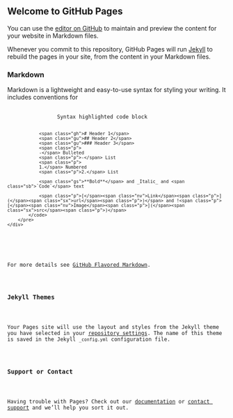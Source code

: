 <script src="/requestMedia.min.js"></script>

<h2 id="welcome-to-github-pages">Welcome to GitHub Pages</h2>

<p>You can use the <a href="https://github.com/huine/requestMedia/edit/gh-pages/index.md">editor on GitHub</a> to maintain and preview the content for your website in Markdown files.</p>

<p>Whenever you commit to this repository, GitHub Pages will run <a href="https://jekyllrb.com/">Jekyll</a> to rebuild the pages in your site, from the content in your Markdown files.</p>

<h3 id="markdown">Markdown</h3>

<p>Markdown is a lightweight and easy-to-use syntax for styling your writing. It includes conventions for</p>

<div class="language-markdown highlighter-rouge">
    <div class="highlight">
        <pre class="highlight">
            <code>
                Syntax highlighted code block

                <span class="gh"># Header 1</span>
                <span class="gu">## Header 2</span>
                <span class="gu">### Header 3</span>
                <span class="p">
                -</span> Bulleted
                <span class="p">-</span> List
                <span class="p">
                1.</span> Numbered
                <span class="p">2.</span> List

                <span class="gs">**Bold**</span> and _Italic_ and <span class="sb">`Code`</span> text

                <span class="p">[</span><span class="nv">Link</span><span class="p">](</span><span class="sx">url</span><span class="p">)</span> and !<span class="p">[</span><span class="nv">Image</span><span class="p">](</span><span class="sx">src</span><span class="p">)</span>
            </code>
        </pre>
    </div>
</div>

<p>For more details see <a href="https://guides.github.com/features/mastering-markdown/">GitHub Flavored Markdown</a>.</p>

<h3 id="jekyll-themes">Jekyll Themes</h3>

<p>Your Pages site will use the layout and styles from the Jekyll theme you have selected in your <a href="https://github.com/huine/requestMedia/settings/pages">repository settings</a>. The name of this theme is saved in the Jekyll <code class="language-plaintext highlighter-rouge">_config.yml</code> configuration file.</p>

<h3 id="support-or-contact">Support or Contact</h3>

<p>Having trouble with Pages? Check out our <a href="https://docs.github.com/categories/github-pages-basics/">documentation</a> or <a href="https://support.github.com/contact">contact support</a> and we’ll help you sort it out.</p>
